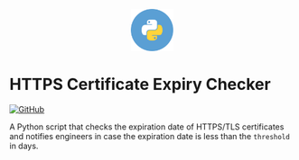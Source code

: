 <div align="center">
    <p>
        <img alt="Python Logo" src="img/circle-python.svg?sanitize=true" width="75" />
    </p>
</div>

# HTTPS Certificate Expiry Checker

[![GitHub](https://img.shields.io/github/license/wozorio/https-cert-expiry-checker)](https://github.com/wozorio/https-cert-expiry-checker/blob/master/LICENSE)

A Python script that checks the expiration date of HTTPS/TLS certificates and notifies engineers in case the expiration date is less than the `threshold` in days.
